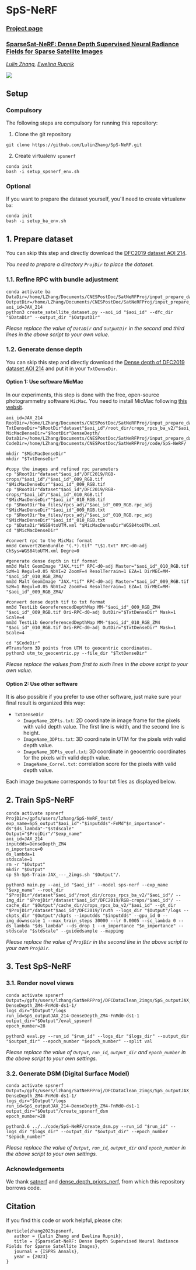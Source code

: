 # SpS-NeRF

### [Project page](https://erupnik.github.io/SparseSatNerf.html)

### [SparseSat-NeRF: Dense Depth Supervised Neural Radiance Fields for Sparse Satellite Images](https://blank)
*[Lulin Zhang](https://scholar.google.com/citations?user=tUebgRIAAAAJ&hl=fr&oi=ao),
[Ewelina Rupnik](https://erupnik.github.io/)*

![](documents/teaser.png)


## Setup
### Compulsory
The following steps are compulsory for running this repository:
1. Clone the git repository 
```
git clone https://github.com/LulinZhang/SpS-NeRF.git
```

2. Create virtualenv `spsnerf`
```
conda init
bash -i setup_spsnerf_env.sh
```

### Optional
If you want to prepare the dataset yourself, you'll need to create virtualenv `ba`:
```
conda init
bash -i setup_ba_env.sh
```

## 1. Prepare dataset
You can skip this step and directly download the [DFC2019 dataset AOI 214](https://drive.google.com/file/d/1LXfkxe_d3WSVgxK5y8q4Si-sUF6Fvv-R/view?usp=sharing).

*You need to prepare a directory `ProjDir` to place the dataset.*

### 1.1. Refine RPC with bundle adjustment
```
conda activate ba
DataDir=/home/LZhang/Documents/CNESPostDoc/SatNeRFProj/input_prepare_data/DFC2019/
OutputDir=/home/LZhang/Documents/CNESPostDoc/SatNeRFProj/input_prepare_data/
aoi_id=JAX_214
python3 create_satellite_dataset.py --aoi_id "$aoi_id" --dfc_dir "$DataDir" --output_dir "$OutputDir" 
```

*Please replace the value of `DataDir` and `OutputDir` in the second and third lines in the above script to your own value.*

### 1.2. Generate dense depth
You can skip this step and directly download the [Dense depth of DFC2019 dataset AOI 214](https://drive.google.com/file/d/1L7PmSCaNvQGtk6mNyfufp3z8hbzSNiQM/view?usp=sharing) and put it in your `TxtDenseDir`.

#### Option 1: Use software MicMac
In our experiments, this step is done with the free, open-source photogrammetry software `MicMac`. You need to install MicMac following [this websit](https://github.com/micmacIGN/micmac).
```
aoi_id=JAX_214
RootDir=/home/LZhang/Documents/CNESPostDoc/SatNeRFProj/input_prepare_data/JAX_214_2_imgs/
TxtDenseDir="$RootDir"dataset"$aoi_id"/root_dir/crops_rpcs_ba_v2/"$aoi_id"/DenseDepth_ZM4/
MicMacDenseDir="$RootDir"DenseDepth/
DataDir=/home/LZhang/Documents/CNESPostDoc/SatNeRFProj/input_prepare_data/DFC2019/
CodeDir=/home/LZhang/Documents/CNESPostDoc/SatNeRFProj/code/SpS-NeRF/

mkdir "$MicMacDenseDir"
mkdir "$TxtDenseDir"

#copy the images and refined rpc parameters
cp "$RootDir"dataset"$aoi_id"/DFC2019/RGB-crops/"$aoi_id"/"$aoi_id"_009_RGB.tif "$MicMacDenseDir""$aoi_id"_009_RGB.tif
cp "$RootDir"dataset"$aoi_id"/DFC2019/RGB-crops/"$aoi_id"/"$aoi_id"_010_RGB.tif "$MicMacDenseDir""$aoi_id"_010_RGB.tif
cp "$RootDir"ba_files/rpcs_adj/"$aoi_id"_009_RGB.rpc_adj "$MicMacDenseDir""$aoi_id"_009_RGB.txt
cp "$RootDir"ba_files/rpcs_adj/"$aoi_id"_010_RGB.rpc_adj "$MicMacDenseDir""$aoi_id"_010_RGB.txt
cp "$DataDir"WGS84toUTM.xml "$MicMacDenseDir"WGS84toUTM.xml
cd "$MicMacDenseDir"

#convert rpc to the MicMac format
mm3d Convert2GenBundle "(.*).tif" "\$1.txt" RPC-d0-adj ChSys=WGS84toUTM.xml Degre=0

#generate dense depth in tif format
mm3d Malt GeomImage "JAX.*tif" RPC-d0-adj Master="$aoi_id"_010_RGB.tif SzW=1 Regul=0.05 NbVI=2 ZoomF=4 ResolTerrain=1 EZA=1 DirMEC=MM-"$aoi_id"_010_RGB_ZM4/ 
mm3d Malt GeomImage "JAX.*tif" RPC-d0-adj Master="$aoi_id"_009_RGB.tif SzW=1 Regul=0.05 NbVI=2 ZoomF=4 ResolTerrain=1 EZA=1 DirMEC=MM-"$aoi_id"_009_RGB_ZM4/ 

#convert dense depth tif to txt format
mm3d TestLib GeoreferencedDepthMap MM-"$aoi_id"_009_RGB_ZM4 "$aoi_id"_009_RGB.tif Ori-RPC-d0-adj OutDir="$TxtDenseDir" Mask=1 Scale=4
mm3d TestLib GeoreferencedDepthMap MM-"$aoi_id"_010_RGB_ZM4 "$aoi_id"_010_RGB.tif Ori-RPC-d0-adj OutDir="$TxtDenseDir" Mask=1 Scale=4

cd "$CodeDir"
#Transform 3D points from UTM to geocentric coordinates.
python3 utm_to_geocentric.py --file_dir "$TxtDenseDir"
```

*Please replace the values from first to sixth lines in the above script to your own value.*

#### Option 2: Use other software
It is also possible if you prefer to use other software, just make sure your final result is organized this way:
- `TxtDenseDir`
  - `ImageName_2DPts.txt`: 2D coordinate in image frame for the pixels with valid depth value. The first line is width, and the second line is height.
  - `ImageName_3DPts.txt`: 3D coordinate in UTM for the pixels with valid depth value.
  - `ImageName_3DPts_ecef.txt`: 3D coordinate in geocentric coordinates for the pixels with valid depth value.
  - `ImageName_Correl.txt`: correlation score for the pixels with valid depth value.

Each image `ImageName` corresponds to four txt files as displayed below.

## 2. Train SpS-NeRF
```
conda activate spsnerf
ProjDir=/gpfs/users/lzhang/SpS-NeRF_test/
exp_name=SpS_output"$aoi_id"-"$inputdds"-FnMd"$n_importance"-ds"$ds_lambda"-"$stdscale"
Output="$ProjDir"/"$exp_name"
aoi_id=JAX_214
inputdds=DenseDepth_ZM4
n_importance=0
ds_lambda=1
stdscale=1
rm -r "$Output"
mkdir "$Output"
cp Sh-SpS-Train-JAX_---_2imgs.sh "$Output"/.    

python3 main.py --aoi_id "$aoi_id" --model sps-nerf --exp_name "$exp_name" --root_dir "$ProjDir"/dataset"$aoi_id"/root_dir/crops_rpcs_ba_v2/"$aoi_id"/ --img_dir "$ProjDir"/dataset"$aoi_id"/DFC2019/RGB-crops/"$aoi_id"/ --cache_dir "$Output"/cache_dir/crops_rpcs_ba_v2/"$aoi_id" --gt_dir "$ProjDir"/dataset"$aoi_id"/DFC2019/Truth --logs_dir "$Output"/logs --ckpts_dir "$Output"/ckpts --inputdds "$inputdds" --gpu_id 0 --img_downscale 1 --max_train_steps 30000 --lr 0.0005 --sc_lambda 0 --ds_lambda "$ds_lambda" --ds_drop 1 --n_importance "$n_importance" --stdscale "$stdscale" --guidedsample --mapping    
```

*Please replace the value of `ProjDir` in the second line in the above script to your own `ProjDir`.*

## 3. Test SpS-NeRF
### 3.1. Render novel views
```
conda activate spsnerf
Output=/gpfs/users/lzhang/SatNeRFProj/DFCDataClean_2imgs/SpS_outputJAX_214-DenseDepth_ZM4-FnMd0-ds1-1/
logs_dir="$Output"/logs
run_id=SpS_outputJAX_214-DenseDepth_ZM4-FnMd0-ds1-1
output_dir="$Output"/eval_spsnerf
epoch_number=28

python3 eval.py --run_id "$run_id" --logs_dir "$logs_dir" --output_dir "$output_dir" --epoch_number "$epoch_number" --split val
```

*Please replace the value of `Output`, `run_id`, `output_dir` and `epoch_number` in the above script to your own settings.*

### 3.2. Generate DSM (Digital Surface Model)
```
conda activate spsnerf
Output=/gpfs/users/lzhang/SatNeRFProj/DFCDataClean_2imgs/SpS_outputJAX_214-DenseDepth_ZM4-FnMd0-ds1-1/
logs_dir="$Output"/logs
run_id=SpS_outputJAX_214-DenseDepth_ZM4-FnMd0-ds1-1
output_dir="$Output"/create_spsnerf_dsm
epoch_number=28

python3.6 ../../code/SpS-NeRF/create_dsm.py --run_id "$run_id" --logs_dir "$logs_dir" --output_dir "$output_dir" --epoch_number "$epoch_number"
```

*Please replace the value of `Output`, `run_id`, `output_dir` and `epoch_number` in the above script to your own settings.*


### Acknowledgements
We thank [satnerf](https://github.com/centreborelli/satnerf) and [dense_depth_priors_nerf](https://github.com/barbararoessle/dense_depth_priors_nerf), from which this repository borrows code. 

## Citation
If you find this code or work helpful, please cite:
```
@article{zhang2023spsnerf,
   author = {Lulin Zhang and Ewelina Rupnik},
   title = {SparseSat-NeRF: Dense Depth Supervised Neural Radiance Fields for Sparse Satellite Images},
   journal = {ISPRS Annals},
   year = {2023}
}
```
